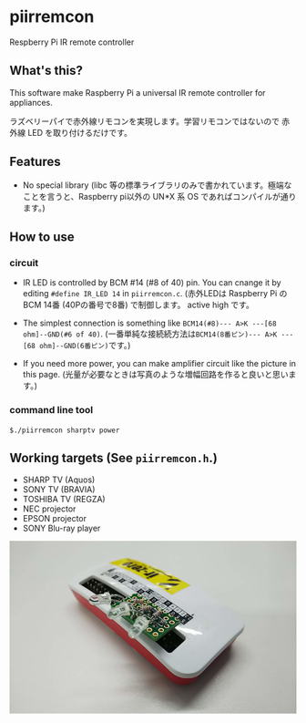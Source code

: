 # piirremcon
Respberry Pi IR remote controller

## What's this?

This software make Raspberry Pi a universal IR remote controller
for appliances.

ラズベリーパイで赤外線リモコンを実現します。学習リモコンではないので
赤外線 LED を取り付けるだけです。

## Features

  - No special library (libc 等の標準ライブラリのみで書かれています。極端なことを言うと、Raspberry pi以外の UN*X 系 OS であればコンパイルが通ります。)

## How to use

### circuit

  - IR LED is controlled by BCM #14 (#8 of 40) pin.  You can cnange it 
    by editing `#define IR_LED 14` in `piirremcon.c`. (赤外LEDは
	Raspberry Pi の BCM 14番 (40Pの番号で8番) で制御します。
    active high です。
	
  - The simplest connection is something like `BCM14(#8)--- A>K ---[68 ohm]--GND(#6 of 40)`. (一番単純な接続続方法は`BCM14(8番ピン)--- A>K ---[68 ohm]--GND(6番ピン)`です。)
  
  - If you need more power, you can make amplifier circuit like the picture in this page. (光量が必要なときは写真のような増幅回路を作ると良いと思います。)


### command line tool

```shell-session
$./piirremcon sharptv power
```

## Working targets (See `piirremcon.h`.)

  - SHARP TV (Aquos)
  - SONY TV (BRAVIA)
  - TOSHIBA TV (REGZA)
  - NEC projector
  - EPSON projector
  - SONY Blu-ray player

![raspberry pi zero](piirremconzero.jpg)
